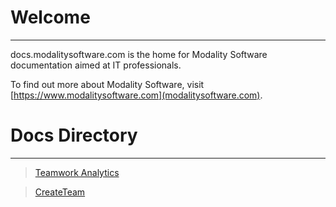 # Welcome
---

docs.modalitysoftware.com is the home for Modality Software documentation aimed at IT professionals.

To find out more about Modality Software, visit [https://www.modalitysoftware.com](modalitysoftware.com).

# Docs Directory
---

>[Teamwork Analytics](twa/readme.md)

>[CreateTeam](createTeam/readme.md)

